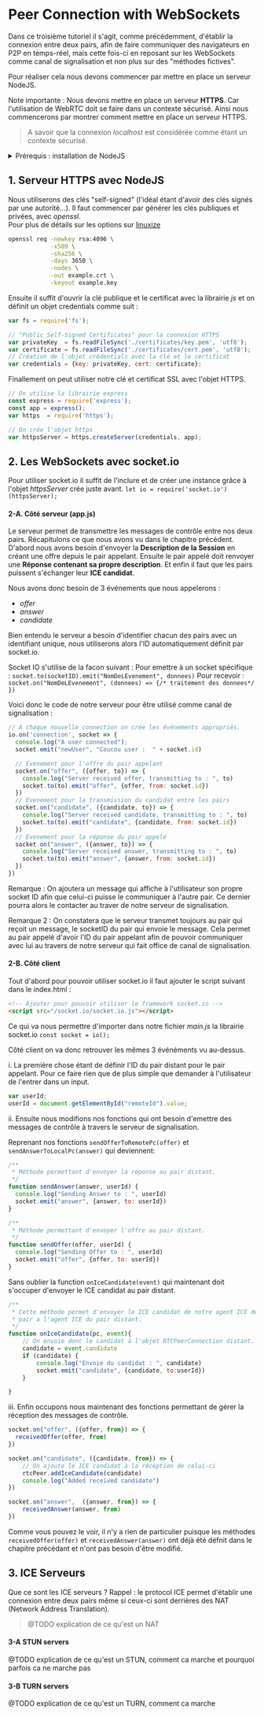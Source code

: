 # Peer Connection with WebSockets
Dans ce troisième tutoriel il s'agit, comme précédemment, d'établir la connexion entre deux pairs, afin de faire communiquer des navigateurs en P2P en temps-réel, mais cette fois-ci en reposant sur les WebSockets comme canal de signalisation et non plus sur des "méthodes fictives".

Pour réaliser cela nous devons commencer par mettre en place un serveur NodeJS.

Note importante : Nous devons mettre en place un serveur **HTTPS**. Car l'utilisation de WebRTC doit se faire dans un contexte sécurisé. Ainsi nous commencerons par montrer comment mettre en place un serveur HTTPS.
> A savoir que la connexion *localhost* est considérée comme étant un contexte sécurisé.

<details>
<summary> Prérequis : installation de NodeJS </summary>
Installation des librairies NodeJS avec *npm* suivantes :

**express**
```sh
npm install -S express
```

**socket.io**
```sh
npm install -S socket.io
```
</details>

## 1. Serveur HTTPS avec NodeJS
Nous utiliserons des clés "self-signed" (l'idéal étant d'avoir des clés signés par une autorité...).
Il faut commencer par générer les clés publiques et privées, avec *openssl*.  
Pour plus de détails sur les options sur [linuxize](https://linuxize.com/post/creating-a-self-signed-ssl-certificate/)
```bash
openssl req -newkey rsa:4096 \
            -x509 \
            -sha256 \
            -days 3650 \
            -nodes \
            -out example.crt \
            -keyout example.key
```

Ensuite il suffit d'ouvrir la clé publique et le certificat avec la librairie *js* et on définit un objet credentials comme suit :
```js
var fs = require('fs');

// "Public Self-Signed Certificates" pour la connexion HTTPS
var privateKey  = fs.readFileSync('./certificates/key.pem', 'utf8');
var certificate = fs.readFileSync('./certificates/cert.pem', 'utf8');
// Création de l'objet crédentials avec la clé et le certificat
var credentials = {key: privateKey, cert: certificate};
```

Finallement on peut utiliser notre clé et certificat SSL avec l'objet HTTPS.
```js
// On utilise la librairie express
const express = require('express');
const app = express();
var https  = require('https');

// On crée l'objet https
var httpsServer = https.createServer(credentials, app);
```

## 2. Les WebSockets avec socket.io
Pour utiliser socket.io il suffit de l'inclure et de créer une instance grâce à l'objet *httpsServer* crée juste avant.
`let io = require('socket.io')(httpsServer);`

#### 2-A. Côté serveur (app.js)
Le serveur permet de transmettre les messages de contrôle entre nos deux pairs. Récapitulons ce que nous avons vu dans le chapitre précédent.
D'abord nous avons besoin d'envoyer la **Description de la Session** en créant une offre depuis le pair appelant.
Ensuite le pair appelé doit renvoyer une **Réponse contenant sa propre description**.
Et enfin il faut que les pairs puissent s'échanger leur **ICE candidat**.

Nous avons donc besoin de 3 événements que nous appelerons :
- *offer*
- *answer*
- *candidate*

Bien entendu le serveur a besoin d'identifier chacun des pairs avec un identifiant unique, nous utiliserons alors l'ID automatiquement définit par socket.io.

Socket IO s'utilise de la facon suivant :
Pour emettre à un socket spécifique : `socket.to(socketID).emit("NomDeLEvenement", donnees)`
Pour recevoir : `socket.on("NomDeLEvenement", (donnees) => {/* traitement des donnees*/ })`

Voici donc le code de notre serveur pour être utilisé comme canal de signalisation :
```js
// A chaque nouvelle connection on crée les événements appropriés.
io.on('connection', socket => {
  console.log("A user connected");
  socket.emit("newUser", "Coucou user :  " + socket.id)

  // Evenement pour l'offre du pair appelant
  socket.on("offer", ({offer, to}) => {
    console.log("Server received offer, transmitting to : ", to)
    socket.to(to).emit("offer", {offer, from: socket.id})
  })
  // Evenement pour la transmission du candidat entre les pairs  
  socket.on("candidate", ({candidate, to}) => {
    console.log("Server received candidate, transmitting to : ", to)
    socket.to(to).emit("candidate", {candidate, from: socket.id})
  })
  // Evenement pour la réponse du pair appelé
  socket.on("answer", ({answer, to}) => {
    console.log("Server received answer, transmitting to : ", to)
    socket.to(to).emit("answer", {answer, from: socket.id})
  })
})
```

Remarque : On ajoutera un message qui affiche à l'utilisateur son propre socket ID afin que celui-ci puisse le communiquer à l'autre pair. Ce dernier pourra alors le contacter au traver de notre serveur de signalisation.

Remarque 2 : On constatera que le serveur transmet toujours au pair qui reçoit un message, le socketID du pair qui envoie le message.
Cela permet au pair appelé d'avoir l'ID du pair appelant afin de pouvoir communiquer avec lui au travers de notre serveur qui fait office de canal de signalisation.

#### 2-B. Côté client
Tout d'abord pour pouvoir utiliser socket.io il faut ajouter le script suivant dans le index.html :
```html
<!-- Ajouter pour pouvoir utiliser le framework socket.io -->
<script src="/socket.io/socket.io.js"></script>
```
Ce qui va nous permettre d'importer dans notre fichier *main.js* la librairie socket.io `const socket = io();`


Côté client on va donc retrouver les mêmes 3 événéments vu au-dessus.

i. La première chose étant de définir l'ID du pair distant pour le pair appelant. Pour ce faire rien que de plus simple que demander à l'utilisateur de l'entrer dans un input.
```js
var userId;
userId = document.getElementById("remoteId").value;
```

ii. Ensuite nous modifions nos fonctions qui ont besoin d'emettre des messages de contrôle à travers le serveur de signalisation.

Reprenant nos fonctions `sendOfferToRemotePc(offer)` et `sendAnswerToLocalPc(answer)` qui deviennent:
```js
/**
 * Méthode permettant d'envoyer la réponse au pair distant.
 */
function sendAnswer(answer, userId) {
  console.log("Sending Answer to : ", userId)
  socket.emit("answer", {answer, to: userId})
}

/**
 * Méthode permettant d'envoyer l'offre au pair distant.
 */
function sendOffer(offer, userId) {
  console.log("Sending Offer to : ", userId)
  socket.emit("offer", {offer, to: userId})
}
```

Sans oublier la function `onIceCandidate(event)` qui maintenant doit s'occuper d'envoyer le ICE candidat au pair distant.
```js
/**
 * Cette méthode permet d'envoyer le ICE candidat de notre agent ICE de ce
 * pair a l'agent ICE du pair distant.
 */
function onIceCandidate(pc, event){
    // On envoie donc le candidat à l'objet RTCPeerConnection distant.
    candidate = event.candidate
    if (candidate) {
        console.log("Envoie du candidat : ", candidate)
        socket.emit("candidate", {candidate, to:userId})
    }

}
```

iii. Enfin occupons nous maintenant des fonctions permettant de gérer la réception des messages de contrôle.

```js
socket.on("offer", ({offer, from}) => {
  receivedOffer(offer, from)
})

socket.on("candidate", ({candidate, from}) => {
    // On ajoute le ICE candidat à la récéption de celui-ci
    rtcPeer.addIceCandidate(candidate)
    console.log("Added received candidate")
})

socket.on("answer",  ({answer, from}) => {
    receivedAnswer(answer, from)
})
```

Comme vous pouvez le voir, il n'y a rien de particulier puisque les méthodes `receivedOffer(offer)` et `receivedAnswer(answer)` ont déjà été défnit dans le chapitre précédant et n'ont pas besoin d'être modifié.


## 3. ICE Serveurs
Que ce sont les ICE serveurs ?
Rappel : le protocol ICE permet d'établir une connexion entre deux pairs même si ceux-ci sont derrières des NAT (Network Address Translation).
> @TODO explication de ce qu'est un NAT
>

#### 3-A STUN servers
@TODO explication de ce qu'est un STUN, comment ca marche et pourquoi parfois ca ne marche pas

#### 3-B TURN servers
@TODO explication de ce qu'est un TURN, comment ca marche
